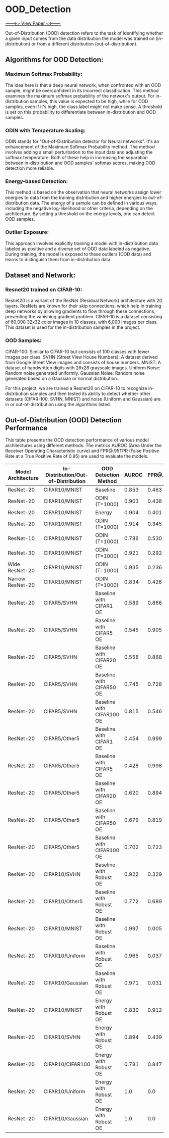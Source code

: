 # OOD_Detection
[--->> View Paper <<---](https://drive.google.com/file/d/1gbOGJ_RghqT8PtpEbiBvCCxduZxK5ZMR/view?usp=drive_link)

Out-of-Distribution (OOD) detection refers to the task of identifying whether a given input comes from the data distribution the model was trained on (in-distribution) or from a different distribution (out-of-distribution).

## Algorithms for OOD Detection:
### Maximum Softmax Probability:
The idea here is that a deep neural network, when confronted with an OOD sample, might be overconfident in its incorrect classification.
This method examines the maximum softmax probability of the network's output. For in-distribution samples, this value is expected to be high, while for OOD samples, even if it's high, the class label might not make sense.
A threshold is set on this probability to differentiate between in-distribution and OOD samples.

### ODIN with Temperature Scaling:
ODIN stands for "Out-of-Distribution detector for Neural networks". It's an enhancement of the Maximum Softmax Probability method.
The method involves adding a small perturbation to the input data and adjusting the softmax temperature. Both of these help in increasing the separation between in-distribution and OOD samples' softmax scores, making OOD detection more reliable.

### Energy-based Detection:
This method is based on the observation that neural networks assign lower energies to data from the training distribution and higher energies to out-of-distribution data.
The energy of a sample can be defined in various ways, including the negative log-likelihood or other criteria, depending on the architecture.
By setting a threshold on the energy levels, one can detect OOD samples.

### Outlier Exposure:
This approach involves explicitly training a model with in-distribution data labeled as positive and a diverse set of OOD data labeled as negative.
During training, the model is exposed to these outliers (OOD data) and learns to distinguish them from in-distribution data.

## Dataset and Network:
### Resnet20 trained on CIFAR-10:
Resnet20 is a variant of the ResNet (Residual Network) architecture with 20 layers. ResNets are known for their skip connections, which help in training deep networks by allowing gradients to flow through these connections, preventing the vanishing gradient problem.
CIFAR-10 is a dataset consisting of 60,000 32x32 color images in 10 classes, with 6,000 images per class. This dataset is used for the in-distribution samples in the project.

### OOD Samples:
CIFAR-100: Similar to CIFAR-10 but consists of 100 classes with fewer images per class.
SVHN (Street View House Numbers): A dataset derived from Google Street View images and consists of house numbers.
MNIST: A dataset of handwritten digits with 28x28 grayscale images.
Uniform Noise: Random noise generated uniformly.
Gaussian Noise: Random noise generated based on a Gaussian or normal distribution.

For this project, we are trained a Resnet20 on CIFAR-10 to recognize in-distribution samples and then tested its ability to detect whether other datasets (CIFAR-100, SVHN, MNIST) and noise (Uniform and Gaussian) are in or out-of-distribution using the algorithms listed.



## Out-of-Distribution (OOD) Detection Performance

This table presents the OOD detection performance of various model architectures using different methods. The metrics AUROC (Area Under the Receiver Operating Characteristic curve) and FPR@.95TPR (False Positive Rate at a True Positive Rate of 0.95) are used to evaluate the models.

| Model Architecture     | In-Distribution/Out-of-Distribution | OOD Detection Method      | AUROC | FPR@.95TPR |
|------------------------|-------------------------------------|---------------------------|-------|------------|
| ResNet-20              | CIFAR10/MNIST                       | Baseline                  | 0.853 | 0.463      |
| ResNet-20              | CIFAR10/MNIST                       | ODIN (T=1000)             | 0.903 | 0.438      |
| ResNet-20              | CIFAR10/MNIST                       | Energy                    | 0.904 | 0.401      |
| ResNet-20              | CIFAR10/MNIST                       | ODIN (T=1000)             | 0.914 | 0.345      |
| ResNet-10              | CIFAR10/MNIST                       | ODIN (T=1000)             | 0.786 | 0.530      |
| ResNet-30              | CIFAR10/MNIST                       | ODIN (T=1000)             | 0.921 | 0.292      |
| Wide ResNet-20         | CIFAR10/MNIST                       | ODIN (T=1000)             | 0.935 | 0.236      |
| Narrow ResNet-20       | CIFAR10/MNIST                       | ODIN (T=1000)             | 0.834 | 0.426      |
| ResNet-20              | CIFAR5/SVHN                         | Baseline with CIFAR1 OE   | 0.589 | 0.866      |
| ResNet-20              | CIFAR5/SVHN                         | Baseline with CIFAR5 OE   | 0.545 | 0.905      |
| ResNet-20              | CIFAR5/SVHN                         | Baseline with CIFAR20 OE  | 0.558 | 0.868      |
| ResNet-20              | CIFAR5/SVHN                         | Baseline with CIFAR50 OE  | 0.745 | 0.728      |
| ResNet-20              | CIFAR5/SVHN                         | Baseline with CIFAR100 OE | 0.815 | 0.546      |
| ResNet-20              | CIFAR5/Other5                       | Baseline with CIFAR1 OE   | 0.454 | 0.999      |
| ResNet-20              | CIFAR5/Other5                       | Baseline with CIFAR5 OE   | 0.428 | 0.998      |
| ResNet-20              | CIFAR5/Other5                       | Baseline with CIFAR20 OE  | 0.620 | 0.894      |
| ResNet-20              | CIFAR5/Other5                       | Baseline with CIFAR50 OE  | 0.679 | 0.819      |
| ResNet-20              | CIFAR5/Other5                       | Baseline with CIFAR100 OE | 0.702 | 0.723      |
| ResNet-20              | CIFAR10/SVHN                        | Baseline with Robust OE   | 0.922 | 0.329      |
| ResNet-20              | CIFAR10/Other5                      | Baseline with Robust OE   | 0.772 | 0.689      |
| ResNet-20              | CIFAR10/MNIST                       | Baseline with Robust OE   | 0.997 | 0.005      |
| ResNet-20              | CIFAR10/Uniform                      | Baseline with Robust OE   | 0.965 | 0.037      |
| ResNet-20              | CIFAR10/Gaussian                    | Baseline with Robust OE   | 0.971 | 0.031      |
| ResNet-20              | CIFAR10/MNIST                       | Energy with Robust OE     | 0.830 | 0.912      |
| ResNet-20              | CIFAR10/SVHN                        | Energy with Robust OE     | 0.894 | 0.439      |
| ResNet-20              | CIFAR10/CIFAR100                    | Energy with Robust OE     | 0.781 | 0.847      |
| ResNet-20              | CIFAR10/Uniform                      | Energy with Robust OE     | 1.0   | 0.0        |
| ResNet-20              | CIFAR10/Gaussian                    | Energy with Robust OE     | 1.0   | 0.0        |

